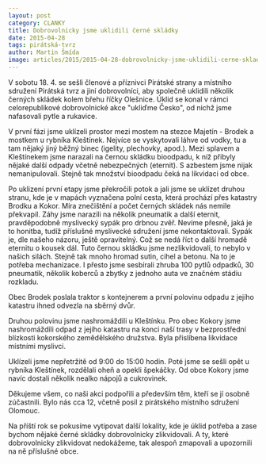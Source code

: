 ```yaml
---
layout: post
category: CLANKY
title: Dobrovolnicky jsme uklidili černé skládky
date: 2015-04-28
tags: pirátská-tvrz
author: Martin Šmída
image: articles/2015/2015-04-28-dobrovolnicky-jsme-uklidili-cerne-skladky.jpg   #751x422 pixelu
---
```

V sobotu 18. 4. se sešli členové a příznivci Pirátské strany a místního sdružení Pirátská tvrz a jiní dobrovolníci, aby společně uklidili několik černých skládek kolem břehu říčky Olešnice. Úklid se konal v rámci celorepublikové dobrovolnické akce "ukliďme Česko", od nichž jsme nafasovali pytle a rukavice.

V první fázi jsme uklízeli prostor mezi mostem na stezce Majetín - Brodek a mostkem u rybníka Kleštínek. Nejvíce se vyskytovali láhve od vodky, tu a tam nějaký jiný běžný binec (igelity, plechovky, apod.). Mezi splavem a Kleštínekem jsme narazali na černou skládku bioodpadu, k níž přibyly nějaké další odpady včetně nebezpečných (eternit). S azbestem jsme nijak nemanipulovali. Stejně tak množství bioodpadu čeká na likvidaci od obce.

Po uklizení první etapy jsme překročili potok a jali jsme se uklízet druhou stranu, kde je v mapách vyznačena polní cesta, která prochází přes katastry Brodku a Kokor. Míra znečištění a počet černých skládek nás nemile překvapil. Záhy jsme narazili na několik pneumatik a další eternit, pravděpodobně myslivecký sypák pro drbnou zvěř. Nevíme přesně, jaká je to honitba, tudíž příslušné myslivecké sdružení jsme nekontaktovali. Sypák je, dle našeho názoru, ještě opravitelný. Což se nedá říct o další hromadě eternitu o kousek dál. Tuto černou skládku jsme nezlikvidovali, to nebylo v našich silách. Stejně tak mnoho hromad sutin, cihel a betonu. Na to je potřeba mechanizace. I přesto jsme sesbírali zhruba 100 pytlů odpadků, 30 pneumatik, několik koberců a zbytky z jednoho auta ve značném stádiu rozkladu.

Obec Brodek poslala traktor s kontejnerem a první polovinu odpadu z jejího katastru ihned odvezla na sběrný dvůr. 

Druhou polovinu jsme nashromáždili u Kleštínku. Pro obec Kokory jsme nashromáždili odpad z jejího katastru na konci naší trasy v bezprostřední blízkosti kokorského zemědělského družstva. Byla přislíbena likvidace místními myslivci.

Uklízeli jsme nepřetržitě od 9:00 do 15:00 hodin. Poté jsme se sešli opět u rybníka Kleštínek, rozdělali oheň a opekli špekáčky. Od obce Kokory jsme navíc dostali několik nealko nápojů a cukrovinek.

Děkujeme všem, co naši akci podpořili a především těm, kteří se jí osobně zúčastnili. Bylo nás cca 12, včetně posil z pirátského místního sdružení Olomouc.

Na příští rok se pokusíme vytipovat další lokality, kde je úklid potřeba a zase bychom nějaké černé skládky dobrovolnicky zlikvidovali. A ty, které dobrovolnicky zlikvidovat nedokážeme, tak alespoň zmapovali a upozornili na ně příslušné obce.